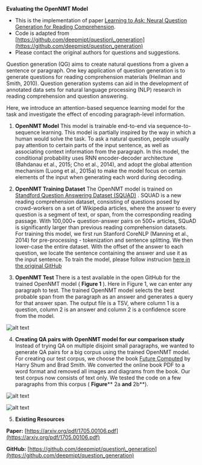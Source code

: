 **Evaluating the OpenNMT Model**

- This is the implementation of paper [Learning to Ask: Neural Question Generation for
Reading Comprehension](https://arxiv.org/pdf/1705.00106.pdf).
- Code is adapted from [https://github.com/deepmipt/question\_generation](https://github.com/deepmipt/question_generation)
- Please contact the original authors for questions and suggestions. 

Question generation (QG) aims to create natural questions from a given a sentence or paragraph. One key application of question generation is to generate questions for reading comprehension materials (Heilman and Smith, 2010). Question generation systems can aid in the development of annotated data sets for natural language processing (NLP) research in reading comprehension and question answering.

Here, we introduce an attention-based sequence learning model for the task and investigate the effect of encoding paragraph-level information.

1. **OpenNMT Model**
This model is trainable end-to-end via sequence-to-sequence learning. This model is partially inspired by the way in which a human would solve the task. To ask a natural question, people usually pay attention to certain parts of the input sentence, as well as associating context information from the paragraph. In this model, the conditional probability uses RNN encoder-decoder architecture (Bahdanau et al., 2015; Cho et al., 2014), and adopt the global attention mechanism (Luong et al., 2015a) to make the model focus on certain elements of the input when generating each word during decoding.

2. **OpenNMT Training Dataset**
The OpenNMT model is trained on [Standford Question Answering Dataset (SQUAD)](https://rajpurkar.github.io/SQuAD-explorer/) . SQUAD is a new reading comprehension dataset, consisting of questions posed by crowd-workers on a set of Wikipedia articles, where the answer to every question is a segment of text, or span, from the corresponding reading passage. With 100,000+ question-answer pairs on 500+ articles, SQuAD is significantly larger than previous reading comprehension datasets. For training this model, we first run Stanford CoreNLP (Manning et al., 2014) for pre-processing -  tokenization and sentence splitting. We then lower-case the entire dataset. With the offset of the answer to each question, we locate the sentence containing the answer and use it as the input sentence.
To train the model, please follow instrucion [here in the original GitHub](https://github.com/antriv/Transfer_Learning_Text/blob/master/Finetuning/OpenNMT_QuestionGeneration/Instructions.md)


3. **OpenNMT Test**
There is a test available in the open GitHub for the trained OpenNMT model ( **Figure 1** ). Here in Figure 1, we can enter any paragraph to test. The trained OpenNMT model selects the best probable span from the paragraph as an answer and generates a query for that answer span. The output file is a TSV, where column 1 is a question, column 2 is an answer and column 2 is a confidence score from the model.

![alt text](https://github.com/antriv/Transfer_Learning_Text/blob/master/Finetuning/OpenNMT_QuestionGeneration/screenshots/opennmt1.PNG)

4. **Creating QA pairs with OpenNMT model for our comparison study**
Instead of trying QA on multiple disjoint small paragraphs, we wanted to generate QA pairs for a big corpus using the trained OpenNMT model. For creating our test corpus, we choose the book [Future Computed](https://msblob.blob.core.windows.net/ncmedia/2018/01/The-Future-Computed.pdf) by Harry Shum and Brad Smith. We converted the online book PDF to a word format and removed all images and diagrams from the book. Our test corpus now consists of text only. We tested the code on a few paragraphs from this corpus ( **Figure**** 2a **and** 2b**).

![alt text](https://github.com/antriv/Transfer_Learning_Text/blob/master/Finetuning/OpenNMT_QuestionGeneration/screenshots/opennmt2a.PNG)

![alt text](https://github.com/antriv/Transfer_Learning_Text/blob/master/Finetuning/OpenNMT_QuestionGeneration/screenshots/opennmt2b.PNG)

5. **Existing Resources**

**Paper:** [https://arxiv.org/pdf/1705.00106.pdf](https://arxiv.org/pdf/1705.00106.pdf)

**GitHub:** [https://github.com/deepmipt/question\_generation](https://github.com/deepmipt/question_generation)
